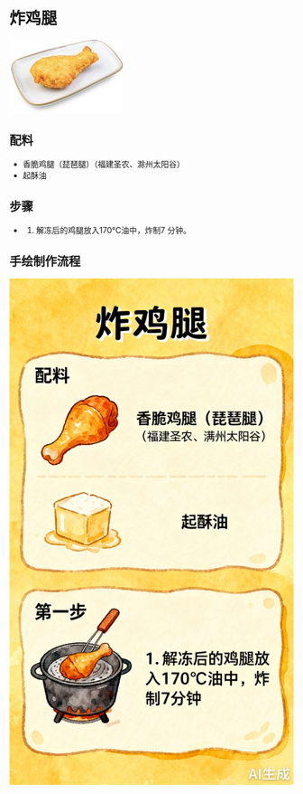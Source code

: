 # 炸鸡腿

![炸鸡腿](../images/炸鸡腿.png)


## 配料

- 香脆鸡腿（琵琶腿）（福建圣农、滁州太阳谷）
- 起酥油

## 步骤

- 1. 解冻后的鸡腿放入170℃油中，炸制7 分钟。



## 手绘制作流程

![手绘制作流程](../images/炸品/炸鸡腿.jpg)
